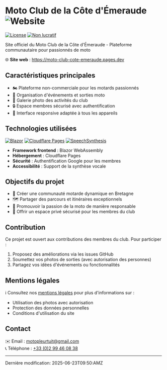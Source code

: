 # Moto Club de la Côte d'Émeraude ![Website](https://img.shields.io/website?url=https%3A%2F%2Fmoto-club-cote-emeraude.pages.dev&label=Online&style=flat-square)

[![License](https://img.shields.io/badge/License-MIT-green.svg)](https://choosealicense.com/licenses/mit/)
[![Non lucratif](https://img.shields.io/badge/Status-Non%20lucratif-blue)](https://moto-club-cote-emeraude.pages.dev)

Site officiel du Moto Club de la Côte d'Émeraude - Plateforme communautaire pour passionnés de moto

🌐 **Site web** : https://moto-club-cote-emeraude.pages.dev

## Caractéristiques principales

- 🏍️ Plateforme non-commerciale pour les motards passionnés
- 📅 Organisation d'événements et sorties moto
- 📸 Galerie photo des activités du club
- 🔒 Espace membres sécurisé avec authentification
- 📱 Interface responsive adaptée à tous les appareils

## Technologies utilisées

[![Blazor](https://img.shields.io/badge/Blazor-WebAssembly-purple)](https://dotnet.microsoft.com/apps/aspnet/web-apps/blazor)
[![Cloudflare Pages](https://img.shields.io/badge/Hébergement-Cloudflare%20Pages-orange)](https://pages.cloudflare.com/)
[![SpeechSynthesis](https://img.shields.io/badge/NuGet-Toolbelt.Blazor.SpeechSynthesis-blue)](https://www.nuget.org/packages/Toolbelt.Blazor.SpeechSynthesis/)

- **Framework frontend** : Blazor WebAssembly
- **Hébergement** : Cloudflare Pages
- **Sécurité** : Authentification Google pour les membres
- **Accessibilité** : Support de la synthèse vocale

## Objectifs du projet

- 🤝 Créer une communauté motarde dynamique en Bretagne
- 🗺️ Partager des parcours et itinéraires exceptionnels
- 📣 Promouvoir la passion de la moto de manière responsable
- 🔐 Offrir un espace privé sécurisé pour les membres du club

## Contribution

Ce projet est ouvert aux contributions des membres du club. Pour participer :
1. Proposez des améliorations via les issues GitHub
2. Soumettez vos photos de sorties (avec autorisation des personnes)
3. Partagez vos idées d'événements ou fonctionnalités

## Mentions légales

ℹ️ Consultez nos [mentions légales](/legal) pour plus d'informations sur :
- Utilisation des photos avec autorisation
- Protection des données personnelles
- Conditions d'utilisation du site

## Contact

✉️ Email : [motopleurtuit@gmail.com](mailto:motopleurtuit@gmail.com)  
📞 Téléphone : [+33 (0)2 99 46 08 38](tel:+33299460838)

---

Dernière modification: 2025-06-23T09:50:AMZ
